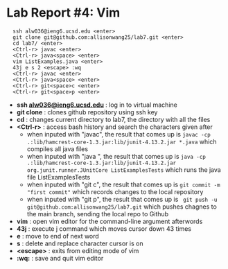 # Lab Report #4: Vim
```
  ssh alw036@ieng6.ucsd.edu <enter>
  git clone git@github.com:allisonwang25/lab7.git <enter>
  cd lab7/ <enter>
  <Ctrl-r> javac <enter>
  <Ctrl-r> java<space> <enter>
  vim ListExamples.java <enter>
  43j e s 2 <escape> :wq
  <Ctrl-r> javac <enter>
  <Ctrl-r> java<space> <enter>
  <Ctrl-r> git<space>c <enter>
  <Ctrl-r> git<space>p <enter>
  ```
* **ssh alw036@ieng6.ucsd.edu** : log in to virtual machine
* **git clone** : clones github repository using ssh key
* **cd** : changes current directory to lab7, the directory with all the files
* **\<Ctrl-r\>** : access bash history and search the characters given after
  * when inputed with "javac", the result that comes up is `javac -cp .:lib/hamcrest-core-1.3.jar:lib/junit-4.13.2.jar *.java` which compiles all java files
  * when inputed with "java ", the result that comes up is `java -cp .:lib/hamcrest-core-1.3.jar:lib/junit-4.13.2.jar org.junit.runner.JUnitCore ListExamplesTests` which runs the java file ListExamplesTests
  * when inputed with "git c", the result that comes up is `git commit -m "first commit"` which records changes to the local repository
  * when inputed with "git p", the result that comes up is ` git push -u git@github.com:allisonwang25/lab7.git` which pushes chagnes to the main branch, sending the local repo to Github
* **vim** : open vim editor for the command-line argument afterwords
* **43j** : execute j command which moves cursor down 43 times
* **e** : move to end of next word
* **s** : delete and replace character cursor is on
* **\<escape\>** : exits from editing mode of vim
* **:wq:** : save and quit vim editor
  

